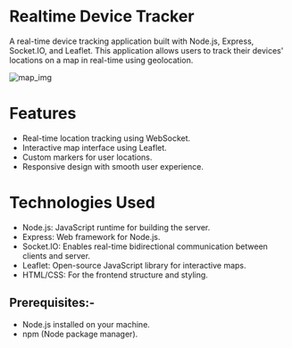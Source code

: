 # Realtime Device Tracker
A real-time device tracking application built with Node.js, Express, Socket.IO, and Leaflet.
This application allows users to track their devices' locations on a map in real-time using geolocation.

![map_img](https://github.com/user-attachments/assets/2d5acd6a-971b-45a1-bb6c-d8314295d819)

# Features
* Real-time location tracking using WebSocket.
* Interactive map interface using Leaflet.
* Custom markers for user locations.
* Responsive design with smooth user experience.

# Technologies Used
* Node.js: JavaScript runtime for building the server.
* Express: Web framework for Node.js.
* Socket.IO: Enables real-time bidirectional communication between clients and server.
* Leaflet: Open-source JavaScript library for interactive maps.
* HTML/CSS: For the frontend structure and styling.
  
## Prerequisites:-
* Node.js installed on your machine.
* npm (Node package manager).
